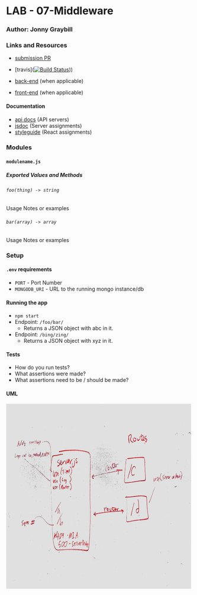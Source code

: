 # LAB - 07-Middleware

### Author: Jonny Graybill

### Links and Resources
* [submission PR](https://github.com/401-advanced-javascript-jonnygraybill/lab-07-middleware/pull/2) 

* [travis]([![Build Status](https://www.travis-ci.com/401-advanced-javascript-jonnygraybill/lab-07-middleware.svg?branch=master)](https://www.travis-ci.com/401-advanced-javascript-jonnygraybill/lab-07-middleware)))

* [back-end](http://xyz.com) (when applicable)
* [front-end](http://xyz.com) (when applicable)

#### Documentation
* [api docs](http://xyz.com) (API servers)
* [jsdoc](http://xyz.com) (Server assignments)
* [styleguide](http://xyz.com) (React assignments)

### Modules
#### `modulename.js`
##### Exported Values and Methods

###### `foo(thing) -> string`
Usage Notes or examples

###### `bar(array) -> array`
Usage Notes or examples

### Setup
#### `.env` requirements
* `PORT` - Port Number
* `MONGODB_URI` - URL to the running mongo instance/db

#### Running the app
* `npm start`
* Endpoint: `/foo/bar/`
  * Returns a JSON object with abc in it.
* Endpoint: `/bing/zing/`
  * Returns a JSON object with xyz in it.
  
#### Tests
* How do you run tests?
* What assertions were made?
* What assertions need to be / should be made?

#### UML
<img src=https://github.com/401-advanced-javascript-jonnygraybill/lab-07-middleware/blob/master/assets/lab-07-uml.jpg width="500" height="500" />

